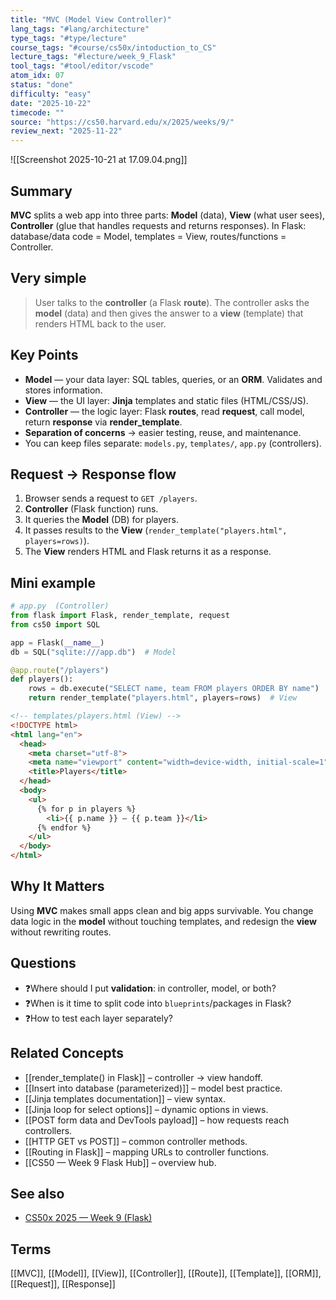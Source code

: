 ```yaml
---
title: "MVC (Model View Controller)"
lang_tags: "#lang/architecture"
type_tags: "#type/lecture"
course_tags: "#course/cs50x/intoduction_to_CS"
lecture_tags: "#lecture/week_9_Flask"
tool_tags: "#tool/editor/vscode"
atom_idx: 07
status: "done"
difficulty: "easy"
date: "2025-10-22"
timecode: ""
source: "https://cs50.harvard.edu/x/2025/weeks/9/"
review_next: "2025-11-22"
---
```


![[Screenshot 2025-10-21 at 17.09.04.png]]

## Summary
**MVC** splits a web app into three parts: **Model** (data), **View** (what user sees), **Controller** (glue that handles requests and returns responses). In Flask: database/data code = Model, templates = View, routes/functions = Controller.

## Very simple
> User talks to the **controller** (a Flask **route**). The controller asks the **model** (data) and then gives the answer to a **view** (template) that renders HTML back to the user.

## Key Points
- **Model** — your data layer: SQL tables, queries, or an **ORM**. Validates and stores information.
- **View** — the UI layer: **Jinja** templates and static files (HTML/CSS/JS).
- **Controller** — the logic layer: Flask **routes**, read **request**, call model, return **response** via **render_template**.
- **Separation of concerns** → easier testing, reuse, and maintenance.
- You can keep files separate: `models.py`, `templates/`, `app.py` (controllers).

## Request → Response flow
1. Browser sends a request to `GET /players`.
2. **Controller** (Flask function) runs.
3. It queries the **Model** (DB) for players.
4. It passes results to the **View** (`render_template("players.html", players=rows)`).
5. The **View** renders HTML and Flask returns it as a response.

## Mini example
```python
# app.py  (Controller)
from flask import Flask, render_template, request
from cs50 import SQL

app = Flask(__name__)
db = SQL("sqlite:///app.db")  # Model

@app.route("/players")
def players():
    rows = db.execute("SELECT name, team FROM players ORDER BY name")
    return render_template("players.html", players=rows)  # View
```

```html
<!-- templates/players.html (View) -->
<!DOCTYPE html>
<html lang="en">
  <head>
    <meta charset="utf-8">
    <meta name="viewport" content="width=device-width, initial-scale=1">
    <title>Players</title>
  </head>
  <body>
    <ul>
      {% for p in players %}
        <li>{{ p.name }} — {{ p.team }}</li>
      {% endfor %}
    </ul>
  </body>
</html>
```

## **Why It Matters**
Using **MVC** makes small apps clean and big apps survivable. You change data logic in the **model** without touching templates, and redesign the **view** without rewriting routes.

## Questions
- ❓Where should I put **validation**: in controller, model, or both?
- ❓When is it time to split code into `blueprints`/packages in Flask?
- ❓How to test each layer separately?

## Related Concepts
- [[render_template() in Flask]] – controller → view handoff.
- [[Insert into database (parameterized)]] – model best practice.
- [[Jinja templates documentation]] – view syntax.
- [[Jinja loop for select options]] – dynamic options in views.
- [[POST form data and DevTools payload]] – how requests reach controllers.
- [[HTTP GET vs POST]] – common controller methods.
- [[Routing in Flask]] – mapping URLs to controller functions.
- [[CS50 — Week 9 Flask Hub]] – overview hub.

## See also
- [CS50x 2025 — Week 9 (Flask)](https://cs50.harvard.edu/x/2025/weeks/9/)

## Terms
[[MVC]], [[Model]], [[View]], [[Controller]], [[Route]], [[Template]], [[ORM]], [[Request]], [[Response]]
